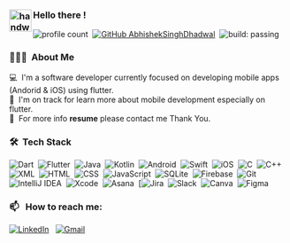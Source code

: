 ### <img alt="handwavegif" src="https://user-images.githubusercontent.com/39513876/112366216-8cfe7400-8cfe-11eb-8116-7d3dbae20e97.gif" width='40' align="left"/> Hello there !
![profile count](https://komarev.com/ghpvc/?username=prafulkorat&color=red)&nbsp;
[![GitHub AbhishekSinghDhadwal](https://img.shields.io/github/followers/prafulkorat?label=follow&style=social)](https://github.com/msyamsularif)&nbsp;
![build: passing](https://img.shields.io/badge/build-passing-success)
### 👨🏻‍💻 &nbsp;About Me

💻 &nbsp;I'm a software developer currently focused on developing mobile apps (Andorid & iOS) using flutter.\
🌱 &nbsp;I'm on track for learn more about mobile development especially on flutter.\
📄 &nbsp;For more info **resume** please contact me Thank You.


### 🛠 &nbsp;Tech Stack

![Dart](https://img.shields.io/badge/Dart-%230175C2.svg?logo=dart&logoColor=white)&nbsp;
![Flutter](https://img.shields.io/badge/Flutter-02569B?logo=flutter&logoColor=fff)&nbsp;
![Java](https://img.shields.io/badge/Java-%23ED8B00.svg?logo=openjdk&logoColor=white)&nbsp;
![Kotlin](https://img.shields.io/badge/Kotlin-%237F52FF.svg?logo=kotlin&logoColor=white)&nbsp;
![Android](https://img.shields.io/badge/Android-3DDC84?logo=android&logoColor=white)&nbsp;
![Swift](https://img.shields.io/badge/Swift-F54A2A?logo=swift&logoColor=white)&nbsp;
![iOS](https://img.shields.io/badge/iOS-000000?&logo=apple&logoColor=white)&nbsp;
![C](https://img.shields.io/badge/C-00599C?logo=c&logoColor=white)&nbsp;
![C++](https://img.shields.io/badge/C++-%2300599C.svg?logo=c%2B%2B&logoColor=white)&nbsp;
![XML](https://img.shields.io/badge/XML-767C52?logo=xml&logoColor=fff)&nbsp;
![HTML](https://img.shields.io/badge/HTML-%23E34F26.svg?logo=html5&logoColor=white)&nbsp;
![CSS](https://img.shields.io/badge/CSS-1572B6?logo=css3&logoColor=fff)&nbsp;
![JavaScript](https://img.shields.io/badge/JavaScript-F7DF1E?logo=javascript&logoColor=000)&nbsp;
![SQLite](https://img.shields.io/badge/SQLite-%2307405e.svg?logo=sqlite&logoColor=white)&nbsp;
![Firebase](https://img.shields.io/badge/Firebase-039BE5?logo=Firebase&logoColor=white)&nbsp;
![Git](https://img.shields.io/badge/-Git-05122A?style=flat&logo=git)&nbsp;
![IntelliJ IDEA](https://img.shields.io/badge/IntelliJIDEA-000000.svg?logo=intellij-idea&logoColor=white)&nbsp;
![Xcode](https://img.shields.io/badge/Xcode-007ACC?logo=Xcode&logoColor=white)&nbsp;
![Asana](https://img.shields.io/badge/Asana-F06A6A?logo=asana&logoColor=fff)&nbsp;
[![Jira](https://img.shields.io/badge/Jira-0052CC?logo=jira&logoColor=fff)&nbsp;
![Slack](https://img.shields.io/badge/Slack-4A154B?logo=slack&logoColor=fff)&nbsp;
![Canva](https://img.shields.io/badge/Canva-%2300C4CC.svg?&logo=Canva&logoColor=white)&nbsp;
![Figma](https://img.shields.io/badge/Figma-F24E1E?logo=figma&logoColor=white)&nbsp;

### 📫 &nbsp; How to reach me:


<a href="https://www.linkedin.com/in/kp-android/"><img alt="LinkedIn" src="https://img.shields.io/badge/Linkedin%20-%230077B5.svg?&style=flat&logo=linkedin&logoColor=white"/></a> &nbsp;
<a href="mailto:prafulkorat0908@gmail.com"><img alt="Gmail" src="https://img.shields.io/badge/Gmail-D14836?style=flat&logo=gmail&logoColor=white" /></a> &nbsp;

